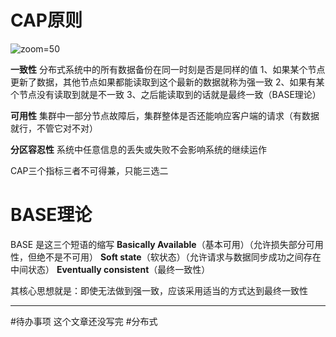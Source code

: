 # CAP原则

![zoom=50](Pasted%20image%2020231211090019.png)

**一致性**
分布式系统中的所有数据备份在同一时刻是否是同样的值
1、如果某个节点更新了数据，其他节点如果都能读取到这个最新的数据就称为强一致
2、如果有某个节点没有读取到就是不一致
3、之后能读取到的话就是最终一致（BASE理论）

**可用性**
集群中一部分节点故障后，集群整体是否还能响应客户端的请求（有数据就行，不管它对不对）

**分区容忍性**
系统中任意信息的丢失或失败不会影响系统的继续运作

CAP三个指标三者不可得兼，只能三选二

# BASE理论

BASE 是这三个短语的缩写
**Basically Available**（基本可用）（允许损失部分可用性，但绝不是不可用）
**Soft state**（软状态）（允许请求与数据同步成功之间存在中间状态）
**Eventually consistent**（最终一致性）

其核心思想就是：即使无法做到强一致，应该采用适当的方式达到最终一致性

-----

#待办事项 这个文章还没写完
#分布式 